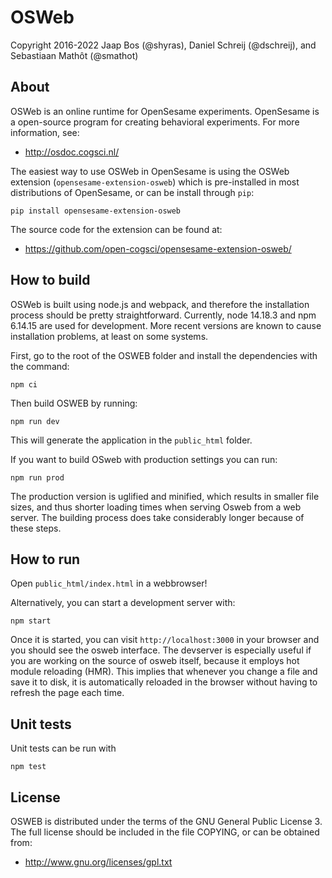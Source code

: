 # OSWeb

Copyright 2016-2022 Jaap Bos (@shyras), Daniel Schreij (@dschreij), and Sebastiaan Mathôt (@smathot)


## About

OSWeb is an online runtime for OpenSesame experiments. OpenSesame is a open-source program for creating behavioral experiments. For more information, see:

- <http://osdoc.cogsci.nl/>

The easiest way to use OSWeb in OpenSesame is using the OSWeb extension (`opensesame-extension-osweb`) which is pre-installed in most distributions of OpenSesame, or can be install through `pip`:

    pip install opensesame-extension-osweb

The source code for the extension can be found at:

- <https://github.com/open-cogsci/opensesame-extension-osweb/>


## How to build

OSWeb is built using node.js and webpack, and therefore the installation process should be pretty straightforward. Currently, node 14.18.3 and npm 6.14.15 are used for development. More recent versions are known to cause installation problems, at least on some systems.

First, go to the root of the OSWEB folder and install the dependencies with the command:

    npm ci

Then build OSWEB by running:

    npm run dev

This will generate the application in the `public_html` folder.

If you want to build OSweb with production settings you can run:

    npm run prod

The production version is uglified and minified, which results in smaller file sizes, and thus shorter loading times when serving Osweb from a web server. The building process does take considerably longer because of these steps.


## How to run

Open `public_html/index.html` in a webbrowser!

Alternatively, you can start a development server with:

    npm start

Once it is started, you can visit `http://localhost:3000` in your browser and you should see the osweb interface. The devserver is especially useful if you are working on the source of osweb itself, because it employs hot module reloading (HMR). This implies that whenever you change a file and save it to disk, it is automatically reloaded in the browser without having to refresh the page each time.


## Unit tests

Unit tests can be run with

    npm test


## License

OSWEB is distributed under the terms of the GNU General Public License 3. The full license should be included in the file COPYING, or can be obtained from:

- <http://www.gnu.org/licenses/gpl.txt>
